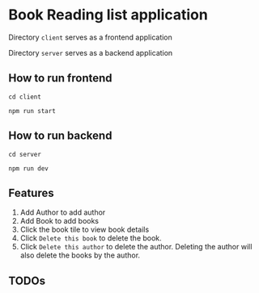 # Book Reading list application

Directory `client` serves as a frontend application

Directory `server` serves as a backend application

## How to run frontend

`cd client`

`npm run start`


## How to run backend

`cd server`

`npm run dev`


## Features

1. Add Author to add author
2. Add Book to add books
3. Click the book tile to view book details
4. Click `Delete this book` to delete the book.
5. Click `Delete this author` to delete the author. Deleting the author will also delete the books by the author.


## TODOs



